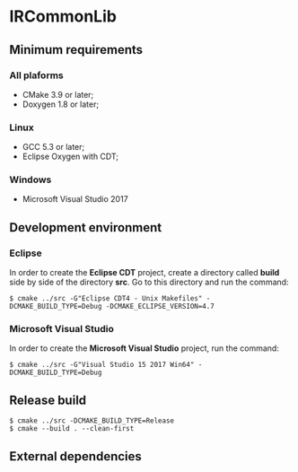 # IRCommonLib

## Minimum requirements

### All plaforms

   * CMake 3.9 or later;
   * Doxygen 1.8 or later;

### Linux

   * GCC 5.3 or later;
   * Eclipse Oxygen with CDT;

### Windows

   * Microsoft Visual Studio 2017

## Development environment

### Eclipse

In order to create the **Eclipse CDT** project, create a directory called **build** side by side of the
directory **src**. Go to this directory and run the command:


```
$ cmake ../src -G"Eclipse CDT4 - Unix Makefiles" -DCMAKE_BUILD_TYPE=Debug -DCMAKE_ECLIPSE_VERSION=4.7
```

### Microsoft Visual Studio

In order to create the **Microsoft Visual Studio** project, run the command:

```
$ cmake ../src -G"Visual Studio 15 2017 Win64" -DCMAKE_BUILD_TYPE=Debug
```

## Release build


```
$ cmake ../src -DCMAKE_BUILD_TYPE=Release
$ cmake --build . --clean-first
```

## External dependencies
